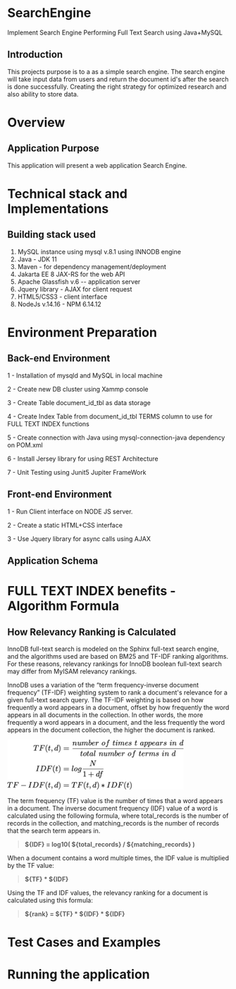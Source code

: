 # SearchEngine

Implement Search Engine Performing Full Text Search using Java+MySQL


## Introduction

This projects purpose is to a as a simple search engine. The search engine will take input data from users and return the document id's after the search is done successfully.
Creating the right strategy for optimized research and also ability to store data.

# Overview 

## Application Purpose

This application will present a web application Search Engine.

# Technical stack and Implementations

## Building stack used

 1. MySQL instance using mysql v.8.1 using INNODB engine
 3. Java - JDK 11
 4. Maven - for dependency management/deployment
 5. Jakarta EE 8 JAX-RS for the web API
 6. Apache Glassfish v.6 -- application server
 7. Jquery library - AJAX for client request
 8. HTML5/CSS3 - client interface
 9. NodeJs v.14.16 - NPM 6.14.12

# Environment Preparation

## Back-end Environment

1 - Installation of mysqld and MySQL in local machine

2 -  Create new DB cluster using Xammp console

3 - Create Table document_id_tbl as data storage

4 - Create Index Table from document_id_tbl TERMS column to use for FULL TEXT INDEX functions

5 - Create connection with Java using mysql-connection-java dependency on POM.xml

6 - Install Jersey library for using REST Architecture

7 - Unit Testing using Junit5 Jupiter FrameWork

## Front-end Environment

1 - Run Client interface on NODE JS server.

2 - Create a static HTML+CSS interface

3 - Use Jquery library for async calls using AJAX 


## Application Schema 




# FULL TEXT INDEX benefits - Algorithm Formula

## How Relevancy Ranking is Calculated

InnoDB full-text search is modeled on the Sphinx full-text search engine, and the algorithms used are based on BM25 and TF-IDF ranking algorithms. For these reasons, relevancy rankings for InnoDB boolean full-text search may differ from MyISAM relevancy rankings.

InnoDB uses a variation of the “term frequency-inverse document frequency” (TF-IDF) weighting system to rank a document's relevance for a given full-text search query. The TF-IDF weighting is based on how frequently a word appears in a document, offset by how frequently the word appears in all documents in the collection. In other words, the more frequently a word appears in a document, and the less frequently the word appears in the document collection, the higher the document is ranked.

<img src="TF-IDF-formula.jpeg" alt="drawing" width="400"/>

The term frequency (TF) value is the number of times that a word appears in a document. The inverse document frequency (IDF) value of a word is calculated using the following formula, where total_records is the number of records in the collection, and matching_records is the number of records that the search term appears in.
  
>    **${IDF} = log10( ${total_records} / ${matching_records} )**

When a document contains a word multiple times, the IDF value is multiplied by the TF value:

>    **${TF} * ${IDF}**

Using the TF and IDF values, the relevancy ranking for a document is calculated using this formula:

>    **${rank} = ${TF} * ${IDF} * ${IDF}**

# Test Cases and Examples


# Running the application


